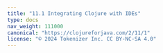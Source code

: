 ```yaml
---
title: "11.1 Integrating Clojure with IDEs"
type: docs
nav_weight: 111000
canonical: "https://clojureforjava.com/2/11/1"
license: "© 2024 Tokenizer Inc. CC BY-NC-SA 4.0"
---
```

